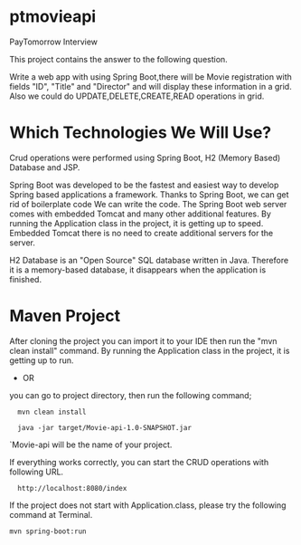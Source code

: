 # ptmovieapi
PayTomorrow Interview

This project contains the answer to the following question.

Write a web app with using Spring Boot,there will be Movie registration with fields
"ID", "Title" and "Director" and will display these information in a
grid. Also we could do UPDATE,DELETE,CREATE,READ operations in grid.

# Which Technologies We Will Use?

Crud operations were performed using Spring Boot, H2 (Memory Based) Database and JSP.

Spring Boot was developed to be the fastest and easiest way to develop Spring based applications
a framework. Thanks to Spring Boot, we can get rid of boilerplate code
We can write the code. The Spring Boot web server comes with embedded Tomcat and many other additional features.
By running the Application class in the project, it is getting up to speed. Embedded Tomcat
there is no need to create additional servers for the server.

H2 Database is an "Open Source" SQL database written in Java. Therefore it is a memory-based database, it disappears when the application is finished.

# Maven Project

After cloning the project you can import it to your IDE then run the "mvn clean install" command. By running the Application class in the project, it is getting up to run.

* OR

you can go to project directory, then run the following command;

      mvn clean install

      java -jar target/Movie-api-1.0-SNAPSHOT.jar

`Movie-api will be the name of your project.

If everything works correctly, you can start the CRUD operations with following URL.

      http://localhost:8080/index


If the project does not start with Application.class, please try the following command at Terminal.
```
mvn spring-boot:run

